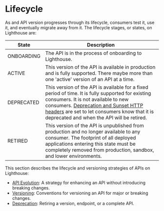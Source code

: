 # Lifecycle

As and API version progresses through its lifecycle, consumers test it, use it, and eventually migrate away from it. 
The lifecycle stages, or states, on Lighthouse are:

| State      | Description                                                                                                                                                                                                                                                                                                                                 |
|------------|---------------------------------------------------------------------------------------------------------------------------------------------------------------------------------------------------------------------------------------------------------------------------------------------------------------------------------------------|
| ONBOARDING | The API is in the process of onboarding to Lighthouse.                                                                                                                                                                                                                                                                                      |
| ACTIVE     | This version of the API is available in production and is fully supported. There maybe more than one 'active' version of an API at a time.                                                                                                                                                                                                  |
| DEPRECATED | This version of the API is available for a fixed period of time. It is fully supported for existing consumers. It is not available to new consumers. [Deprecation and Sunset HTTP headers](/lifecycle/deprecation/#headers_1) are set to let consumers know that it is deprecated and when the API will be retired. |
| RETIRED    | This version of the API is unpublished from production and no longer available to any consumer. The footprint of all deployed applications entering this state must be completely removed from production, sandbox, and lower environments.                                                                                      |

This section describes the lifecycle and versioning strategies of APIs on Lighthouse:

- [API Evolution](api-evolution): A strategy for enhancing an API without introducing breaking changes.
- [Versioning](versioning): Conventions for versioning an API for major or breaking changes.
- [Deprecation](deprecation): Retiring a version, endpoint, or a complete API.
